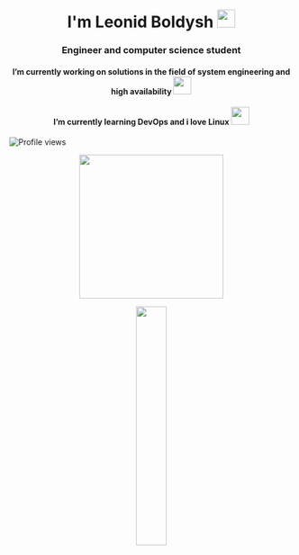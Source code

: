 <h1 align="center">I'm Leonid Boldysh</a> 
<img src="https://github.com/blackcater/blackcater/raw/main/images/Hi.gif" height="32"/></h1>
<h3 align="center">Engineer and computer science student</h3>
<h4 align="center">I’m currently working on solutions in the field of system engineering and high availability</a>
<img src="https://media.giphy.com/media/v1.Y2lkPTc5MGI3NjExMjFlZDQwYjI5YTczOTJkOWZmM2M4YWJiNjY1NDA1Y2YxZTBmM2UzZiZjdD1z/6DMQZJN1cdvOltZPch/giphy.gif" height="32"/></h4>
<h4 align="center">I’m currently learning DevOps and i love Linux</a>
<img src="https://media.giphy.com/media/3Ii2SW00oLZ8k/giphy.gif" height="32"/></h3>
 
![Profile views](https://gpvc.arturio.dev/themave-tech)  
<div style="text-align:center"><img src="" height="256"/></div>

<p align="center" width="100%">
    <img width="33%" src="https://media.giphy.com/media/v1.Y2lkPTc5MGI3NjExNzdhYjZkZmQzZTkxMDk1NDhlZWY1NmIwMGQxNTQ1ODZiMDg3YzAxNCZjdD1n/xUPGGDNsLvqsBOhuU0/giphy.gif"> 
</p>
